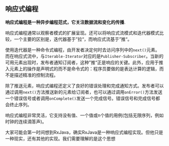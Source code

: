 ## 响应式编程

**响应式编程是一种异步编程范式，它关注数据流和变化的传播**.

响应式编程通常以观察者模式的扩展呈现。还可以将响应式流模式和迭代器模式比较，一个主要的区别是，迭代器基于”拉“，而响应式流基于”推“。

使用迭代器是一种命令式编程，由开发者决定何时去访问序列中的`next()`元素。而在响应式流中，与`Iterable-Iterator`对应的是`Publisher-Subscriber`。当新的可用元素出现时，发布者通知订阅者，这种”推“正是响应的关键。此外，应用于推入元素上的操作是声明式的而不是命令式的：程序员要做的是表达计算的逻辑，而不是描述精准的控制流程。

除了推送元素，响应式编程还定义了良好的错误处理和完成通知方式。发布者可以通过调用`next()`方法推送新的元素给订阅者，也可以通过调用`onError()`方法发送一个错误信号或者调用`onComplete()`发送一个完成信号。错误信号和完成信号都会终止序列。

响应式编程非常灵活，它支持没有值、一个值或n个值的用例(包括无限序列，例如时钟的连续滴答声)。

大家可能会第一时间想到RxJava，确实RxJava是一种响应式编程实现。但他只是一种现实，还有其他的实现。我们需要理解的是这个思想






